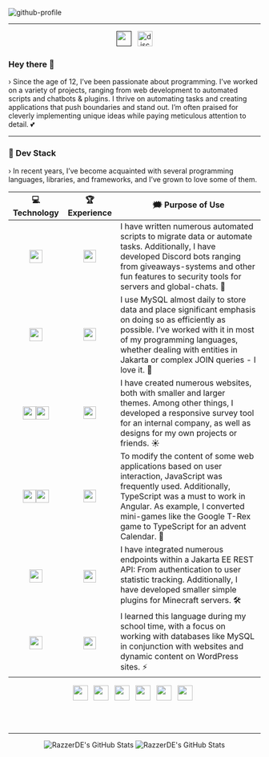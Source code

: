 ![github-profile](https://github.com/RazzerDE/RazzerDE/assets/49283907/d44425c4-6696-40fa-a7db-23a7ddf581f0)
<hr>

<p align='center'>
  <a href=""><img height="30" src="https://img.shields.io/badge/Coding_since-2015-6ab04c?style=for-the-badge&logo=intellijidea&logoSize=auto"></a>&nbsp;&nbsp;
  <a href="https://discord.gg/bl4cklist"><img height="30" src="https://img.shields.io/discord/616655040614236160?style=for-the-badge&logo=discord&label=Discord&color=%237289da" alt="discord server"></a>
</p>

### Hey there 👋

› Since the age of 12, I’ve been passionate about programming. I’ve worked on a variety of projects, ranging from web development to automated scripts and chatbots & plugins. I thrive on automating tasks and creating applications that push boundaries and stand out. I’m often praised for cleverly implementing unique ideas while paying meticulous attention to detail. 💕
<br /><hr>

### 🔨 Dev Stack
› In recent years, I’ve become acquainted with several programming languages, libraries, and frameworks, and I’ve grown to love some of them.

| 💻 **Technology** | 🏆 **Experience** | 🗯️ **Purpose of Use** |
| - | - | - |
| <p align="center"><img height="26" src="https://img.shields.io/badge/python-3670A0?style=for-the-badge&logo=python&logoColor=ffdd54"></p> | <p align="center"><img height="25" src="https://img.shields.io/badge/HIGH-2ecc71?style=flat-square" /></p> | I have written numerous automated scripts to migrate data or automate tasks. Additionally, I have developed Discord bots ranging from giveaways-systems and other fun features to security tools for servers and global-chats. 🤖
| <p align="center"><img height="26" src="https://img.shields.io/badge/mysql-4479A1.svg?style=for-the-badge&logo=mysql&logoColor=white"></p> | <p align="center"><img height="25" src="https://img.shields.io/badge/HIGH-2ecc71?style=flat-square" /></p> | I use MySQL almost daily to store data and place significant emphasis on doing so as efficiently as possible. I’ve worked with it in most of my programming languages, whether dealing with entities in Jakarta or complex JOIN queries - I love it. 💾
| <p align="center"><img height="26" src="https://img.shields.io/badge/html5-%23E34F26.svg?style=for-the-badge&logo=html5&logoColor=white"><img height="26" src="https://img.shields.io/badge/css3-%231572B6.svg?style=for-the-badge&logo=css3&logoColor=white"></p> | <p align="center"><img height="25" src="https://img.shields.io/badge/HIGH-2ecc71?style=flat-square" /></p></p> | I have created numerous websites, both with smaller and larger themes. Among other things, I developed a responsive survey tool for an internal company, as well as designs for my own projects or friends. ☀️
| <p align="center"><img height="26" src="https://img.shields.io/badge/javascript-%23323330.svg?style=for-the-badge&logo=javascript&logoColor=%23F7DF1E"><img height="26" src="https://img.shields.io/badge/typescript-%23007ACC.svg?style=for-the-badge&logo=typescript&logoColor=white"></p> | <p align="center"><img height="25" src="https://img.shields.io/badge/HIGH-2ecc71?style=flat-square" /></p> | To modify the content of some web applications based on user interaction, JavaScript was frequently used. Additionally, TypeScript was a must to work in Angular. As example, I converted mini-games like the Google T-Rex game to TypeScript for an advent Calendar. 🎅
| <p align="center"><img height="26" src="https://img.shields.io/badge/java-%23ED8B00.svg?style=for-the-badge&logo=openjdk&logoColor=white"></p> | <p align="center"><img height="25" src="https://img.shields.io/badge/AVERAGE-fed330?style=flat-square" /></p> | I have integrated numerous endpoints within a Jakarta EE REST API: From authentication to user statistic tracking. Additionally, I have developed smaller simple plugins for Minecraft servers. 🛠
| <p align="center"><img height="26" src="https://img.shields.io/badge/php-%23777BB4.svg?style=for-the-badge&logo=php&logoColor=white"></p> | <p align="center"><img height="25" src="https://img.shields.io/badge/AVERAGE-fed330?style=flat-square" /></p> | I learned this language during my school time, with a focus on working with databases like MySQL in conjunction with websites and dynamic content on WordPress sites. ⚡

<p align="center">
  <img height="30" src="https://img.shields.io/badge/angular-%23DD0031.svg?style=for-the-badge&logo=angular&logoColor=white" />&nbsp;&nbsp;
  <img height="30" src="https://img.shields.io/badge/react-%2320232a.svg?style=for-the-badge&logo=react&logoColor=%2361DAFB" />&nbsp;&nbsp;
  <img height="30" src="https://img.shields.io/badge/tailwindcss-%2338B2AC.svg?style=for-the-badge&logo=tailwind-css&logoColor=white" />&nbsp;&nbsp;
  <img height="30" src="https://img.shields.io/badge/WordPress-%23117AC9.svg?style=for-the-badge&logo=WordPress&logoColor=white" />&nbsp;&nbsp;
  <img height="30" src="https://img.shields.io/badge/rss-F88900?style=for-the-badge&logo=rss&logoColor=white" />&nbsp;&nbsp;
  <img height="30" src="https://img.shields.io/badge/flask-%23000.svg?style=for-the-badge&logo=flask&logoColor=white" />&nbsp;&nbsp;
</p>
<br /><br /><hr>

<p align="center">
  <img src="https://github-readme-stats.vercel.app/api?username=RazzerDE&theme=jolly&show_icons=true&hide_border=true&count_private=true" alt="RazzerDE's GitHub Stats" />
  <img src="https://github-readme-streak-stats.herokuapp.com/?user=RazzerDE&theme=jolly&hide_border=true" alt="RazzerDE's GitHub Stats" />
</p>
